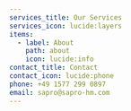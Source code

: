 ```yaml
---
services_title: Our Services
services_icon: lucide:layers
items:
  - label: About
    path: about
    icon: lucide:info
contact_title: Contact
contact_icon: lucide:phone
phone: +49 1577 299 0897
email: sapro@sapro-hm.com
---
```

